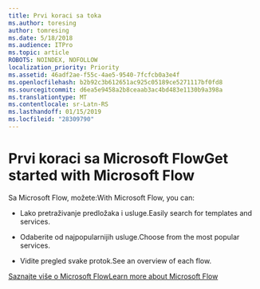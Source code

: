```yaml
---
title: Prvi koraci sa toka
ms.author: toresing
author: tomresing
ms.date: 5/18/2018
ms.audience: ITPro
ms.topic: article
ROBOTS: NOINDEX, NOFOLLOW
localization_priority: Priority
ms.assetid: 46adf2ae-f55c-4ae5-9540-7fcfcb0a3e4f
ms.openlocfilehash: b2b92c3b612651ac925c05189ce5271117bf0fd8
ms.sourcegitcommit: d6ea5e9458a2b8ceaab3ac4bd483e1130b9a398a
ms.translationtype: MT
ms.contentlocale: sr-Latn-RS
ms.lasthandoff: 01/15/2019
ms.locfileid: "28309790"
---
```

# <a name="get-started-with-microsoft-flow"></a><span data-ttu-id="05efa-102">Prvi koraci sa Microsoft Flow</span><span class="sxs-lookup"><span data-stu-id="05efa-102">Get started with Microsoft Flow</span></span>

<span data-ttu-id="05efa-103">Sa Microsoft Flow, možete:</span><span class="sxs-lookup"><span data-stu-id="05efa-103">With Microsoft Flow, you can:</span></span>
  
- <span data-ttu-id="05efa-104">Lako pretraživanje predložaka i usluge.</span><span class="sxs-lookup"><span data-stu-id="05efa-104">Easily search for templates and services.</span></span>
    
- <span data-ttu-id="05efa-105">Odaberite od najpopularnijih usluge.</span><span class="sxs-lookup"><span data-stu-id="05efa-105">Choose from the most popular services.</span></span>
    
- <span data-ttu-id="05efa-106">Vidite pregled svake protok.</span><span class="sxs-lookup"><span data-stu-id="05efa-106">See an overview of each flow.</span></span>
    
[<span data-ttu-id="05efa-107">Saznajte više o Microsoft Flow</span><span class="sxs-lookup"><span data-stu-id="05efa-107">Learn more about Microsoft Flow</span></span>](https://go.microsoft.com/fwlink/?linkid=874446)
  

